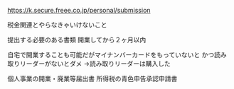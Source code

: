 https://k.secure.freee.co.jp/personal/submission

税金関連とやらなきゃいけないこと




提出する必要のある書類
開業してから２ヶ月以内


自宅で開業することも可能だがマイナンバーカードをもっていないと
かつ読み取りリーダーがないとダメ
→読み取りリーダーは購入した



個人事業の開業・廃業等届出書
所得税の青色申告承認申請書


